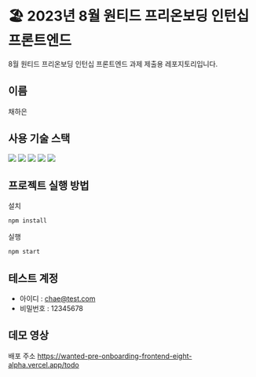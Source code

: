 # 🏖 2023년 8월 원티드 프리온보딩 인턴십 프론트엔드

8월 원티드 프리온보딩 인턴십 프론트엔드 과제 제출용 레포지토리입니다.

## 이름

채하은

## 사용 기술 스택

<img src="https://img.shields.io/badge/React-61DAFB?style=for-the-badge&logo=React&logoColor=black"> <img src="https://img.shields.io/badge/Typescript-3178C6?style=for-the-badge&logo=typescript&logoColor=white"> <img src="https://img.shields.io/badge/axios-5A29E4?style=for-the-badge&logo=axios&logoColor=white"> <img src="https://img.shields.io/badge/tailwindcss-06B6D4?style=for-the-badge&logo=tailwindcss&logoColor=white"> <img src="https://img.shields.io/badge/reactrouter-CA4245?style=for-the-badge&logo=reactrouter&logoColor=white">

## 프로젝트 실행 방법

설치

```bash
npm install
```

실행

```bash
npm start
```

## 테스트 계정

- 아이디 : chae@test.com
- 비밀번호 : 12345678

## 데모 영상

배포 주소
https://wanted-pre-onboarding-frontend-eight-alpha.vercel.app/todo
